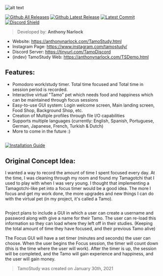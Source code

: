 ![alt text](https://i.imgur.com/PI21txe.png)

[![Github All Releases](https://img.shields.io/github/downloads/narlock/TamoStudy/total.svg)](https://github.com/narlock/TamoStudy/releases/tag/b1.1)
[![Github Latest Release](https://img.shields.io/github/v/release/narlock/TamoStudy)](https://github.com/narlock/TamoStudy/releases/tag/b1.1)
[![Latest Commit](https://img.shields.io/github/last-commit/narlock/TamoStudy)](https://github.com/narlock/TamoStudy/commits/main)
[![Discord Shield](https://discordapp.com/api/guilds/821757961830793236/widget.png?style=shield)](https://discord.gg/eEbEYbXaNS)

  > Developed by: <b>Anthony Narlock</b>

- Website: https://anthonynarlock.com/TamoStudy.html
- Instagram Page: https://www.instagram.com/tamostudy/
- Discord Server: https://tinyurl.com/TamoDiscord
- (indev) TamoStudy Web: https://anthonynarlock.com/TSDemo.html

## Features:
- Pomodoro work/study timer. Total time focused and Total time in session period is recorded.
- Interactive virtual "Tamo" pet which needs food and happiness which can be maintained through focus sessions
- Easy-to-use GUI system: Login welcome screen, Main landing screen, Food Shop, Background Shop, etc.
- Creation of Multiple profiles through file I/O capabilities
- Supports multiple languages (currently: English, Spanish, Portuguese, German, Japanese, French, Turkish & Dutch)
- More to come in the future :)

##

[![Installation Guide](https://i.imgur.com/JEXOEwy.png)](https://youtu.be/Iu0N0but-NM)


## Original Concept Idea: 

I wanted a way to record the amount of time I spent focused every day. At the time, I was cleaning through my room and found my Tamagotchi that I used to play with when I was very young. I thought that implementing a Tamagotchi-like pet into a focus timer would be a good idea. The more I focus and get my work done, the more upgrades and new things I can do with the virtual pet (in my project, it's called a Tamo).

##

Project plans to include a GUI in which a user can create a username and password along with give a name for their Tamo. The user can re-load this information so they can load where they left off in their studies. (Keeping the total amount of time they have focused, and their previous Tamo alive)

The Focus GUI will have a set timer (minutes and seconds) the user can choose. When the user begins the Focus session, the timer will count down (this is the time where the user will work). After the timer is up, the session will be completed, and the Tamo will gain experience and happiness, and the user will gain money.

> TamoStudy was created on January 30th, 2021
